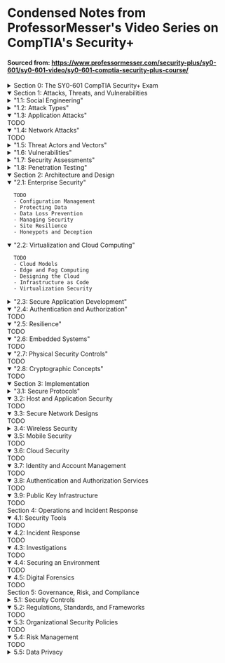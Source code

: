 # Condensed Notes from ProfessorMesser's Video Series on CompTIA's Security+
#### Sourced from: https://www.professormesser.com/security-plus/sy0-601/sy0-601-video/sy0-601-comptia-security-plus-course/
<details>
<summary> Section 0: The SY0-601 CompTIA Security+ Exam</summary>
   <details>
   <summary> "0.1: Introduction" </summary>
      
      - Security+ builds a great foundation
      - Professional prerequisite
      - Certifications that aren't vendor-specific

      - About this training course
          - Bite-Sized Videos
          - Quality Material with real world examples
          - Free course, notes and practice exams are paid

      - About the exam
          - 90 minutes, maximum of 90 questions
          - Passing Score: 750 on a scale from 100-900
          - 5 Domains, corresponds to the sections below
          - Section 1 24%
          - Section 2 21%
          - Section 3 25%
          - Section 4 16%
          - Section 5 14%
          - Use Objectives as a final checklist for Exam
          - Get plenty of sleep, plenty to eat, etc
          - Time Management is important
   </details>
</details>
<details open>
<summary> Section 1: Attacks, Threats, and Vulnerabilities </summary>
   <details>   
   <summary> "1.1: Social Engineering" </summary>
      
      - Phishing: Social Engineering with a touch of Spoofing
      - Often delivered by text, email, etc
      - Don't be fooled -> Check the URL
      - Look for obvious errors in the webpage

      - Tricks and Misdirection
         - Digital slight of hand
         - Typosquatting
         - Pretexting
            - Lying to get information
            - Creating false scenarios and time sensitive issues
      - Pharming
         - Redirection of legit website to a bogus site
            - Poisoned DNS or client vuln
         - Combine Pharming with Phishing
            - Pharming - Harvest large groups of people
            - Phising - Collect access credentials
         - Difficult for anti-malware software to stop
            - Everything appears legitimate to the user
      - Vishing - Voice Phishing
      - Smishing - SMS Phishing

      - Reconnaissance
         - Gather information on the victim
      - Background information
         - Lead generation sites
         - Corporate web site
         - Social media sites of employees (i.e LinkedIn)
      - Attacker builds a believable pretext
         - Where you work
         - Where you bank
         - Recent financial transactions
         - Family and friends
      - Spear Phising
         - Targeted phishing with inside information
         - May include "whaling" or hitting a high level person such as the CEO or CFO
        
      - Impersonation:
         - Attackers pretend to be someone they aren't 
         - Before the attack the trap is set, there is an actor and a story
            - Uses some of the details from their reconnaissance
            - Can include attacking the victim by masquerading as someone who outranks them
            - Commonly used to commit identity fraud: i.e. Credit card fraud, Bank Fraud, Loan Fraud, Government benefits fraud   
         - Protection against impersonation
            - Never volunteer information
            - Don't disclose personal details
            - Always verify before revealing info
            - Verification should be encouraged
        
      - Dumpster Diving:
         - Important information thrown out with the trash
         - Prevent attackers from getting useful information by shredding important documents and secure your garbage location
      
      - Shoulder Surfing:
         - You have access to important information
         - Prevent attackers by using privacy filters and keeping your monitor out of potential lines of sight
        
      - Hoaxes:
         - A threat that doesn't actually exist
         - Still often consume lots of resources
         - Most protection is as simple as ensuring you're spam filter is enabled
         - When in doubt look online at sites such as hoaxslayer.net and snopes.com to see if this is a common hoax
        
      - Watering Hole Attacks:
         - What if your network was really secure? Bring the victim to you.
         - Attack the metaphorical watering hole where the target is likely to be and try to compromise them via a third party to indirectly attack their network
            - Determine which website the victim group uses
            - Infect one of these third-party sites
            - Infect all visitors and hope your target is one of them
         - Prevention
            - Defense in depth
            - Firewalls and IPS
            - Anti-virus/malware signature updates
        
        - Spam:
           - Unsolicited messages
           - Various content
           - Significant technology issue
              - Security concerns
              - Resource utilization
              - Storages costs
           - Prevention
              - Spam filter
                 - allowed list
                 - SMTP standards checking
                 - Reverse DNS lookup
                 - Tarpitting
                 - Recipient filtering
        
        - Influence Campaigns:
           - Sway public opinion on political and social issues
           - Typically a nation-state actor
              - Includes targeted advertising
              - Enabled through social media
        
        - Other Social Engineering Attacks:
           - Tailgating
           - Invoice Scams
           - Credential Harvesting 
        
        - Principles of Social Engineering:
           - Constantly changing, you never know what they'll use next
              - May involve multiple people or organization
              - May be in person or electronic including automation
           - Principles
              - Authority
              - Intimidation
              - Consensus or Social Proof
              - Scarcity
              - Urgency
              - Familiarity or Liking
              - Trust
   </details>
   <details>
   <summary> "1.2: Attack Types" </summary>
        
      - Malware
           - Malicious Software
           - Gather information
           - Participate in a group (think botnet)
           - Show you advertising (adware)
           - Viruses and Worms (such as ransomware)
        - How you get malware
           - Possible scenario:
              - A worm takes advantage of a vulnerability
              - That worm then installs malware that includes a Rootkit
              - That root kit may install a bot, and now your device is part of a botnet
        - Your computer must run a program
           - Don't click links in email from untrusted sources
           - Web page pop-up
           - Drive-by download
           - Worm
           - Keep your OS and Application patched
            
      - Viruses and Worms
         - Viruses
            - Malware that can reproduce itself
            - Reproduces through file systems or the network
            - May or may not cause problems (adware vs ransomware)
            - Prevent/Cure with Anti-virus signatures staying up to date
         - Types of Viruses
            - Program Viruses
               - Part of the application
            - Boot Sector Viruses
               - Part of the bootloader
            - Script Viruses
               - OS and Browser based
            - Macro Viruses
               - Application based such as MS Office
            - Fileless Viruses
               - Stealth attack that operates entirely in memory
         - Worms
            - Malware that self replicates without user intervention
      
      - Ransomware and Crypto-malware
         - Ransomware
            - Malware that typically encrypts a device and requires a ransom to get the data back
            - Evolved from HOAXes into real attacks using crypto-malware
         - Crypto-Malware
            - Malware that uses cryptography to be able to encrypt all of your personal information for a ransom

      - Trojans and RATs
         - Trojans
            - Malware that masquerades as a legitimate program or file
         - RAT
            - Remote Access Trojan or Remote Administration Tool

      - Rootkits
         - Can be present in any OS
         - Normally modifies the kernel of the OS not the filesystem of the OS
           
      - Spyware
         - More malicious than adware
         - Used to spy on the user to gain information about them or their habits

      - Bots and Botnets
         - Automation of system by malware
         - Installed via Trojan Horse
         - Multiple bots make up a botnet
         - Controlled via a C&C server which sends out commands
         - Can be used for DDOS, Spam, Network Traffic, and other tasks

      - Logic Bombs
         - A type of attack that occurs when a seperate event is triggered
         - Commonly left by disgruntled employees

      - Password Attacks
         - Plaintext/unencrypted passwords
         - Hashing a password
            - Only works one way and can't be reversed
         - Spraying attack
            - Try to use common passwords for every account
         - Brute Force
            - Try every possible password combination until a hash is matched
         - Offline Attack
            - Brute force but offline, by copying the password hashes
         - Dictionary Attack
            - Use a dictionary to find common words
            - More targeted brute force using plain english words as the guess
         - Rainbow Tables
            - An optimized, pre-built set of hashes
         - Salting the hash
            - Random data added to a password when hashing
            - Every user gets their own random salt

      - Physical Attacks
         - Malicious USB Cable
         - Malicious Flash Drive
         - Skimming
         - Card Cloning

      - Adversarial Artiifical Intelligence
         - Using malicious or invalid data to poison a training set for the AI

      - Supply Chain Attacks
         - An attack that focuses on the third party technology a company uses to infect them from a trusted source/vendor
          
      - Cloud-based vs On-Prem Attacks
          - More flexability vs more control
          - Higher cost vs Higher Risk
          - Cloud-based can rely on security and IT services from the cloud provider
          - On-Prem solutions can be more narrow and focused for your business
          
      - Cryptographic Attacks
          - How do you guarantee that data you've sent is secure?
             - Without the key the attackers look for exploits/vulnerability/bad configuration in cryptography itself
          - Hash Collision
             - When two types of plaintexts generate the same hash values
             - Hashes are supposed to unique for every unique plaintext
          - Downgrade Attack
             - A form of MITM where you degrade the type of encryption between two hosts to a less secure form that can be easier to break such as MD5
   </details>
   <details open>
   <summary> "1.3: Application Attacks" </summary>
      TODO
   </details>
   <details open>
   <summary> "1.4: Network Attacks" </summary>
      TODO
   </details>
   <details>
   <summary> "1.5: Threat Actors and Vectors" </summary>
       
      - Threat Actors
          - An entity responsible for an event that has an impact on the safety of another entity
          - APT
             - Advanced Persistent Threat
          - Insiders
             - Normally not a professional hacker but has institutional knowledge
          - Nation States
             - Governments
             - National Security
             - Highest Sophistication
             - Constant attacks, massive resources
          - Hacktivist
             - A hacker with a purpose
             - Normally a social change or political agenda
             - Very specific
             - Limited funding
          - Script Kiddies
             - Runs pre-made scripts without any knowledge of what's happening
             - Not very sophisticated
             - Lacks formal funding
             - Motivated by the hunt
          - Organized Crime
             - Professional Criminals
             - Very Sophisticated (Best money can buy)
             - More organized and may look like a normal company
          - Hackers
             - Experts with technology
             - Authorized vs Unauthorized
          - Shadow IT
             - Going around the internal IT organization
             - IT can put up roadblocks
             - Not always a good thing
          - Competitors
             - High level of sophistication
             - DoS, Espionage, Harm Reputation
       
       - Attack Vectors
          - Method used by an attacker
          - Direct access attack vectors
             - Modify OS
             - Attach a keylogger
             - Transfer Files
             - Denial of service
          - Wireless attack vectors
             - Default login credentials
             - Rogue access points
             - Evil twin (MitM access point)
             - Protocol Vulnerabilities
          - Email attack vectors
             - One of biggest and most successful attack vectors
             - Phising Attacks
             - Deliver Malware to end user
             - Social Engineering Attacks
          - Supply chain attack vectors
             - Tamper with the underlying infrastructure
             - Gain access to a network using a vendor
             - Modify the manufacturing process
             - Counterfeit networking equipment
          - Social media attack vectors
             - User profiling
             - Fake Friends
          - Removable Media attack vectors
             - Get around firewall
             - Malicious USB
             - Data exfiltration
          - Cloud attack vectors
             - Public facing
             - Security misconfigurations
             - Brute Force attacks
             - Orchestration attacks
             - Denial of Service  
       
       - Threat Intelligence
          - Research the threats
          - Data is everywhere
          - OSINT
             - Internet
             - Government data
             - Commercial data
          - Closed/proprietary intelligence
             - Threat intelligence services
             - Threat analytics
             - Constant threat monitoring
          - Vulnerability Databases
             - Public research
             - CVE (Common Vulnerabilities and Exposures)
                - Sponsored by DHS and CISA
                - Provides severity scoring and patching information
          - Automated indicator sharing (AIS)
             - Structured Threat Information eXpression (STIX)
             - Trusted Automated eXchanged of Indicator Information (TAXII)
          - Indicators of compromise
             - An event that indicates an intrusion
             - Indicators
                - Unusual amount of network activity
                - Change to file hash values
                - Irregular international traffic
                - Changes to DNS data
                - Uncommon login patterns
          - Predictive analysis
             - Find suspicious patterns
             - Big data but for cybersecurity
             - Identify behaviors
             - Create a forecast for potential attacks
             - Often combined with machine learning
               
       - Threat Research
          - Know your enemy
          - Continuing education
          - Vendor Websites
             - Involved in the disclosure process
          - Vulnerability feeds
          - Conferences
          - Academic Journals
          - RFCs
          - Local industry groups
          - Social Media
          - Threat Feeds
   </details>
   <details>
   <summary> "1.6: Vulnerabilities" </summary>
       
      - Vulnerability Types
          - Zero-day attacks
             - Vulnerability that has not been detected or published
             - Attackers keep these yet-to-be-discovered vulns to themselves
          - Open Permissions
             - Data without a security component and anyone can read it
             - Increasingly common with cloud storage
          - Unsecured Root Accounts
             - Can be a misconfiguration
             - Easy to hack password
             - Disable direct login to root
          - Weak Encryption
             - TLS is one of the most common issues
          - Insecure protocols
             - Verify with a packet capture
          - Default settings
             - Mirai botnet
          - Open ports and services
             - Often managed with a firewall
             - Easy to misconfigure
          - Improper Patch Management
          - Legacy Systems
            
       - Third-party Risks
          - IT Security doesn't change because it's a third-party
          - Human error is stil the biggest issue
          - System integration risk
             - Can be on-site
             - Can include elevated OS access
             - Can run software on the internal network
             - Lack of vendor support
                - Security requires diligence
                - Vendors are the only ones who can fix their products
          - Supply chain risk
             - You can't always control security at a third-party
             - Always maintain local security controls
             - Hardware and Software from a vendor can contain malware
             - Outsourced code development
                - Development systems should be isolated
                - Test code security
             - Data Storage
                - Consider the type of data
                - Storage at a third-party may need encryption
                  
       - Vulnerability Impacts
          - Data loss
          - Identity Theft
          - Financial loss
          - Reputation Impacts
          - Availability loss
   </details>
   <details>
   <summary> "1.7: Security Assessments" </summary>
       
      - Threat Hunting
          - Find the attacker before they find you
          - Strategies are constantly changing
          - Intelligence fusion
             - Too much data to properly detect, analyze, and react
          - Fusing the data
             - Collect the data
             - Add external sources
             - Correlate with big data analytics
          - Cybersecurity maneuvers
             - Modify firewalls, OS, and networks based on analysis
             - Mostly automated once setup correctly
             - "Tomorrow it's a different fight"
      
       - Vulnerability Scans
          - Usually minimally invasive
          - Unlike a penetration test
          - Port Scan
             - Send traffic and see what ports are open
          - Identify systems
          - Test from outside and inside
          - Scan Types
             - Non-intrusive scans
                - Gather info, does not exploit a vulnerability
             - Intrusive scans
                - Test the vulnerability yourself
             - Non-credentialed vs credentialed scan
             - Application scans
             - Web Application scans
             - Network Scans
       
       - Security Information and Event Management
          - SIEM
             - Log collection of security alerts
             - Log aggregation and long-term storage
             - Data Correlation
             - Forensic analysis
          - Syslog
             - Standard for message logging
             - Lots of storage needed
          - SIEM Data
             - Data Inputs
                - Server auth attempts
                - VPN connections
                - Firewall logs
                - Denied outbound traffic
                - Network utilizations
             - Packet Captures
          - Security Monitoring
             - Constant information flow
             - Track important statistics
             - Send alerts
          - SOAR
             - Security orchestration, automation, and response
             - Orchestration
                - Connect many tools together
             - Automation
             - Respone   
   </details>
   <details>
   <summary> "1.8: Penetration Testing" </summary>
       
      - Penetration Testing
          - Pentest
             - Simulate an attack
             - Similar to vuln scanning but trys to actually exploit a vulnerability
             - Often a compliance mandate
             - See NIST 800-115
         - Rules of engagement
            - Defines purpose and scope
            - More importantly it makes everyone aware of the test parameters
            - Types of testing and schedule
            - IP address ranges, emergency contacts, sensitive information handling
         - How much do you know about the test?
            - Blind test
               - Tester knows nothing about the systems
            - Known environment
               - Full disclosure
            - Partially known
               - Mix of the previous two
         - Exploiting Vulnerabilites
               - Try to break into the system
               - May try multiple techniques, similiar to a real threat actor
               - Process
                  - Initial Exploitation
                  - Lateral Movement
                  - Persistence
                  - Clean up (Be responsible return system to starting state)
      
      - Reconnaissance
         - Need information before the attack
         - Gather a digital footprint
         - Understand the security posture
         - Minimize the attack area and focus on key systems
         - Create a network map
         - Passive footprinting
            - Learn as much as you can from open sources
            - Social media
            - Corporate site
            - Online forums
            - Social Engineering
            - Dumpster diving
         - OSINT
            - Open source intelligence
            - Date is everywhere osintframework.com
            - Automated gathering tools
         - Wardriving/warflying
            - Combine WiFi monitoring and a GPS
            - Search from your car or a drone
            - Huge amount of intel in a short period of time
            - Get information about security configurations or distance from you
            - Combine with free tools to find physical locations such as Kismit and inSSiDer
         - Active Footprinting
            - Send information into network or device to gain more information
            - Ping scans, port scans, analyze DNS
            - Can be seen by someone monitoring their network
         
      - Security Teams
         - Cybsersecurity involves many skills
         - Become an expert in your niche
         - Offensive Security Team (Red)
            - Ethical Hacking
         - Defensive Security Team (Blue)
            - Operational Security
            - Incident Response
            - Digital Forensics
         - Purple Team
            - Combined efforts between red and blue team
            - Cooperate instead of compete
         - White Team
            - Not on a side
            - Manages the interaction between the red and blue teams
            - Picture as a referee for security exercises
   </details>
</details>
<details open>
<summary> Section 2: Architecture and Design </summary>
   <details open>
   <summary> "2.1: Enterprise Security" </summary>
     
      TODO
      - Configuration Management
      - Protecting Data
      - Data Loss Prevention
      - Managing Security
      - Site Resilience
      - Honeypots and Deception
   </details>
   <details open>
   <summary> "2.2: Virtualization and Cloud Computing" </summary>
     
      TODO
      - Cloud Models
      - Edge and Fog Computing
      - Designing the Cloud
      - Infrastructure as Code
      - Virtualization Security
   </details>
   <details>
   <summary> "2.3: Secure Application Development" </summary>
      
      - Secure Deployments
      - Development to Production
         - How will you deploy it safely and reliably?
         - How will you test and deploy patches?
      - Sandboxing
         - Isolated testing environment
         - No connection to the real world or a production system
         - Helpful for incremental development
      - Building the application  
         - Development
         - Test
         - QA
         - Staging
         - Production
      - Secure baselines
         - All applications should use the baseline
         - Firewall settings, patch levels, os file versions
         - May require constant updates
         - Integrity checks to verify production matches baseline
        
      - Provisioning and Deprovisioning
         - Provisioning
            - Deploy an application
            - Application Software Security
            - Network Security
            - Security scans such as nessus
         - Scalability
            - Ability to increase the workload in a given infrastructure
         - Elasticity
            - Ability to increase or decrease available resources as the workload changes
         - Orchestration
            - Automate the provisiong and deprovisioning of applications
            - Servers,networks,switches,firewalls,policies
            - Can move around the world as needed
            - Security policies are part of orchestration
         - Deprovisioning
            - Dismantling and removing an application instance
            - Security deprovisioning is important
            - If the application is gone so is the access
            - Don't leave information out there

      - Secure Coding Techniques
         - A balance between time and quality
         - Vulnerabilities will eventually be found
         - Stored procedures
            - SQL Databases
            - Client requests can be complex
            - Stored procedures limit the clients interactions to approved parameters
         - Obfusacation
            - Take readable code and turn it into nonsense
            - Helps prevent the search for vulnerabilities
         - Code Reuse
            - Also can copy vulnerabilites
            - Dead code
            - All code is an opportunity for a security problem
         - Input Validation
            - Validate actual vs expected
            - Fuzzers will find what you missed
            - Server side validation
            - Client side validation
            - Use both, but at least server side
         - Memory Management
            - Never trust user input
            - Some built-in functions are insecure
         - Third-party libraries and SDKs
            - Extend the functionality of a programming language
            - Extensive testing is required
            - Balancing act between functionality and security
         - Data Exposure
            - How is the application handling the data?
            - Check all input and output processes for data exposure
         - Version Control
            - Track changes of the software releases
            - Useful for security
      
      - Software Diversity
         - Once you exploit one binary you can exploit them all
         - Alternative compiler paths would result in a different binary each time it's compiled
         - This would mean an attacker can't use the same exploit across the network

      - Automation and Scripting
         - Plan for change
         - Continuous monitoring
         - Configuration validation
         - Continuous Integration (CI)
            - Code is constantly written
            - Basic set of security checks during development
            - Large-scale security analysis during testing
         - Continuous Delivery (CD) 
            - Automate the testing process
         - Continuous Deployment
            - Automate the release process
  </details>
  <details open>
  <summary> "2.4: Authentication and Authorization" </summary>
     TODO
  </details>
  <details open>
  <summary> "2.5: Resilience" </summary>
     TODO
  </details>
  <details open>
  <summary> "2.6: Embedded Systems" </summary>
     TODO
  </details>
  <details open>
  <summary> "2.7: Physical Security Controls" </summary>
     TODO
  </details>
  <details open>
  <summary> "2.8: Cryptographic Concepts" </summary>
     TODO
  </details>
</details>
<details open>
<summary> Section 3: Implementation </summary>
  <details>
   <summary> "3.1: Secure Protocols" </summary>
     
     - Secure Protocols
        - Voice and Video
           - SRTP: Secure Real Time Transport Protocol
           - Adds security to RTP
           - Encryption, Authentication, Integrity and replay protection
        - Time Synchronization
           - Classic NTP has no security features
           - Makes it exploitable as an amplifier
           - NTPsec
           - Cleaned up code base for NTP
        - Email
           - S/MIME: Secure/Multipurpose Internet Mail Extensions
           - Public/Private key pair used for digitial signing
           - Secure POP and Secure IMAP
              - Can use SSL
           - SSL/TLS
              - For encrypted web mail
        - Web
           - SSL/TLS
           - Secure Sockets Layer / Transport Layer Security
           - HTTPS
        - IPsec
           - Internet protocol security
           - Security for Layer 3
           - Authentication Header (AH)
           - Encapsulation Security Payload (ESP)
        - File Transfer
           - FTPS: File over SSL
           - SFTP: File over SSH
        - LDAP
           - Lightweight Directory Access Protocol
           - Protocol for reading and writing directories over an IP network
           - LDAPS: LDAP over SSL
           - SASL: Simple Authentication and Security Layer
        - Remote Access
           - SSH
        - Domain Name Resolution
           - Same problem as NTP
           - DNSSec
           - Validate DNS responses
        - Routing and Switching
           - SSH
           - SNMPv3: Simple Network Management Protocol 3
              - Provides CIA Triad
           - HTTPS
        - Network Address Allocation
           - DHCP: Dynamic Host Configuration Protocol
           - Same issues as NTP, or DNS
           - Combined with active directory to authorize DHCP servers
        - Subscription services
           - Anti-virus, IPS, Firewall updates
           - Constant updates all using different methods
           - Check for encryption and integrity checks       
</details>
<details open>
<summary> 3.2: Host and Application Security </summary>
   TODO
</details>
<details open>
<summary> 3.3: Secure Network Designs </summary>
   TODO
</details>
<details>
<summary> 3.4: Wireless Security </summary>
      
      - Wireless Cryptography
         - An organization's wireless netowrk can contain confidential information
         - Authenticate the users before granting access
         - Ensure that all communication is confidential
         - Verify the integrity of all communication
         - Wireless encryption
            - All wireless computers are radio transmitters and receivers
            - Solution: Encrypt the data
            - Only people with the right key can transmit and listen
         - WPA2 and CCMP
            - Wi-fi protected access 2
            - CCMP block cipher mode
               - Data confidentiality with AES
               - Message integrity with CBC-MAC
         - WPA3
            - GCMP block cipher mode
               - Data confidentiality with AES
               - Message integrity with GMAC
         - WPA2 has a PSK brute-force problem
      - Wireless Authentication Methods
         - Gain access to a wireless network
         - Credentials
            - Shared password/pre-shared key (PSK)
            - Centralized authentication (802.1x)
         - Wireless security modes
            - Open System
               - No password
            - WPA3-Personal
               - WPA3 with a PSK
            - WPA3-Enterprise
               - WPA3 with 802.1X
            - Captive Portal
               - Web session based credentials
      - Wireless Authentication Protocols
         - Extensible Authentication Protocol (EAP)
            - Integrates with 802.1X
         - 802.1X
            - Port based Network Access Control
            - Used in conjunction with an access database (RADIUS, LDAP, TACACS+)
            - Supplicant - Client
            - Authenticator - Device that provides access
            - Authentication Server - Validates the client credentials
         - EAP-FAST
            - EAP Flexible Authentication via Secure Tunneling
            - Supplicant and AS mutually authenticate and negotiate a TLS tunnel
         - PEAP
            - Protected Extensible Authentication Protocol
            - Also encapsulates EAP in a TLS tunnel
            - AS uses a digital cert instead of a PAC
            - User can also authenticate with a GTC(Generic token card)
         - EAP-TLS
            - EAP Transport Layer Security
            - Requires digitial certificate on the AS and all other devices
            - Needs a Public Key Infrastructure (PKI)
         - EAP-TTLS
            - EAP Tunneled Transport Layer Security
            - Requires a digitial cert on the AS
            - Builds a TLS tunnel using this digitial cert
            - Use any authentication method inside the TLS tunnel
         - RADIUS Federation
            - Members of one organization canauthenticate to the network of another organization
            - Uses 802.1X as the authentication method
      - Installing Wireless Networks
         - Site Surveys
            - Determine existing wireless landscape
            - Identify existing access points you may not control all of them
            - Work around existing frequencies
            - Plan for ongoing site surveys
            - Heat maps
         - Wireless survey tools
            - Signal coverage
            - Potential interference
            - Built-in tools for AP
            - 3rd-party tools
            - Spectrum analyzer
         - Wireless packet analysis
            - Wireless networks are incredibly easy to monitor
            - You have to be quiet
            - Some network drivers won't capture wireless information
         - Channel selection and overlaps
            - Overlapping channels
               - Frequency conflicts
               - Automatic or manual configuration
         - Acess point placement
            - Minimal overlap, maximize coverage
            - Avoid interference
               - Microwaves
               - Building materials
               - Third party wireless networks
            - Signal Control
               - Place APs where the users are
               - Avoid excessive signal distance (i.e. outside the building)
         - Wireless infrastructure security
            - Wireless controllers
               - Centralized management of wireless access points
            - Securing wireless controllers
               - Use strong encryption with HTTPs
               - Automatic timeout
            - Securing access points
               - Use strong passwords
               - Update to the latest firmware
               
   </details>
   <details open>
   <summary> 3.5: Mobile Security </summary>
      TODO
   </details>
   <details open>
   <summary> 3.6: Cloud Security </summary>
      TODO
   </details>
   <details open>
   <summary> 3.7: Identity and Account Management </summary>
      TODO
   </details>
   <details open>
   <summary> 3.8: Authentication and Authorization Services </summary>
      TODO
   </details>
   <details open>
   <summary> 3.9: Public Key Infrastructure </summary>
      TODO
   </details>
</details>
<summary> Section 4: Operations and Incident Response </summary>
   <details open>
   <summary> 4.1: Security Tools </summary>
      TODO
   </details>
   <details open>
   <summary> 4.2: Incident Response </summary>
      TODO
   </details>
   <details open>
   <summary> 4.3: Investigations </summary>
      TODO
   </details>
   <details open>
   <summary> 4.4: Securing an Environment </summary>
      TODO
   </details>
   <details open>
   <summary> 4.5: Digital Forensics </summary>
      TODO
   </details>
</details>
<summary> Section 5: Governance, Risk, and Compliance </summary>
   <details>
   <summary> 5.1: Security Controls </summary>
      
      - Prevent security events, minimize the impact and limit the damage
      - Control Categories
         - Managerial Controls
            - Controls that address security design and implementation
            - Security policies, standard operating procedures
         - Operational Controls
            - Controls that are implemented by people
            - Security guards, awareness programs
         - Technical Controls
            - Controls implmented using systems
            - Firewalls, Operating systems controls
      - Control Types
         - Preventive
            - Prevents access, door lock or firewall
         - Detective
            - Identifies and records any intrusion attempt
         - Corrective
            - Mitigate any damage that occurs during a security event
         - Deterrent
            - May deter someone from an intrusion
         - Compensating
            - Doesn't prevent an attack, but compensates for the results of the attack
         - Physical     
   </details>
   <details open>
   <summary> 5.2: Regulations, Standards, and Frameworks </summary>
      TODO
   </details>
   <details open>
   <summary> 5.3: Organizational Security Policies </summary>
      TODO
   </details>
   <details open>
   <summary> 5.4: Risk Management </summary>
      TODO
   </details>
   <details>
   <summary> 5.5: Data Privacy </summary>
      
      - Privacy and Data Breaches
         - Data Lifecycle
            - Creation and Receipt
            - Distribution
            - Use
            - Maintenance
         - Consequences
            - Reputation Damage
            - Identity Theft
            - Fines
            - IP Theft
         - Discovery
            - Internal escalation process
            - External escalation process
            - Public disclosure
         - Privacy Impact Assessment (PIA)
            - Privacy risk needs to be identified in each initiative
            - Advantages
               - Fix privacy issues before they become a problem
               - Avoid data breach
               - Provides evidence of a focus on privacy
      - Data Classifications
         - Labeling sensitive data
            - Not all data has the same level of sensitivity
            - Different levels require different security and handling
         - Classifications
            - Proprietary
               - Data that is owned by an organization
            - PII
               - Personally Identifiable Information
            - PHI
               - Protected Health Information
            - Public/Unclassified
            - Private/Classified/Restricted
            - Sensitive
            - Confidential
            - Critical
      - Enhancing Privacy
         - Tokenization
            - Replace sensitive data with a non-sensitive placeholder
            - Common with credit card processing
            - Attacker capturing the card numbers can't use them later
         - Data minimization
            - Only collect and retain the necessary data
            - Included in many regulations
            - Internal data use should be limited
         - Data Masking
            - Hide some of the original data
            - Protects PII
            - May only be hidden from view by permissions
         - Anonymization
            - Make it impossible to identify individual data from a dataset
            - Hashing, masking, etc
            - Convert from detailed customer purchase data
         - Pseudoanonymization
            - Replace personal information with pseudonums
            - May be reversible for other processes
      - Data Roles and Responsibilities
         - High-level data relationships
         - Data owner
            - Accountable for specific data, often a senior officer
            - VP of Sales owns the customer relationship data
         - Data controller
            - Manages the purposes and means by which personal data is processed
         - Data processor
            - Processes data on behalf of the data controller
         - Data custodian
            - Responsible for data accuracy, privacy, and security
         - Data protection officer
            - Responsible for the organization's data privacy
   </details>
</details>
